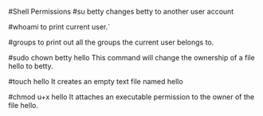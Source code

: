 #Shell Permissions
#su betty 
changes betty to another user account

#whoami
to print current user.`

#groups
to print out all the groups the current user belongs to.

#sudo chown betty hello
This command will change the ownership of a file hello to betty.

#touch hello
It creates an empty text file named hello

#chmod u+x hello
It attaches an executable permission to the owner of the file hello.
